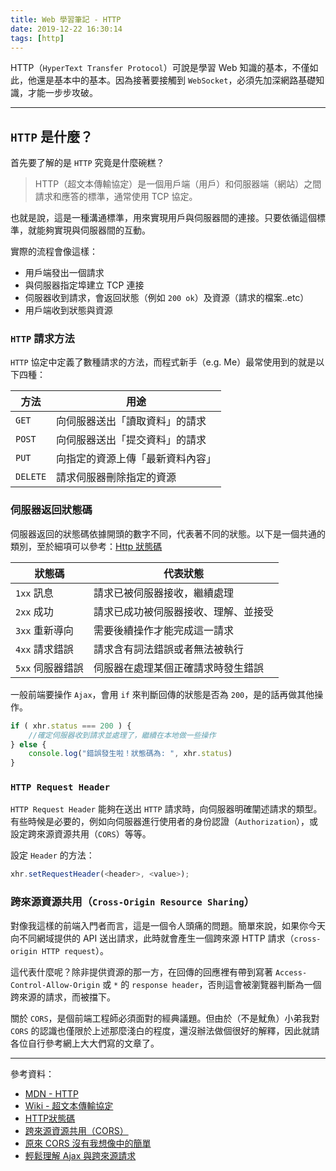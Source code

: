 ```yaml
---
title: Web 學習筆記 - HTTP
date: 2019-12-22 16:30:14
tags: [http]
---
```


HTTP（`HyperText Transfer Protocol`）可說是學習 Web 知識的基本，不僅如此，他還是基本中的基本。因為接著要接觸到 `WebSocket`，必須先加深網路基礎知識，才能一步步攻破。

<!--more-->

---
## `HTTP` 是什麼？

首先要了解的是 `HTTP` 究竟是什麼碗糕？

> HTTP（超文本傳輸協定）是一個用戶端（用戶）和伺服器端（網站）之間請求和應答的標準，通常使用 TCP 協定。

也就是說，這是一種溝通標準，用來實現用戶與伺服器間的連接。只要依循這個標準，就能夠實現與伺服器間的互動。

實際的流程會像這樣：
* 用戶端發出一個請求
* 與伺服器指定埠建立 TCP 連接
* 伺服器收到請求，會返回狀態（例如 `200 ok`）及資源（請求的檔案..etc）
* 用戶端收到狀態與資源

### `HTTP` 請求方法

`HTTP` 協定中定義了數種請求的方法，而程式新手（e.g. Me）最常使用到的就是以下四種：

|方法|用途|
|-|-|
|`GET`|向伺服器送出「讀取資料」的請求|
|`POST`|向伺服器送出「提交資料」的請求|
|`PUT`|向指定的資源上傳「最新資料內容」|
|`DELETE`|請求伺服器刪除指定的資源|

### 伺服器返回狀態碼

伺服器返回的狀態碼依據開頭的數字不同，代表著不同的狀態。以下是一個共通的類別，至於細項可以參考：[Http 狀態碼](https://zh.wikipedia.org/wiki/HTTP%E7%8A%B6%E6%80%81%E7%A0%81#1xx%E6%B6%88%E6%81%AF)

|狀態碼|代表狀態|
|-|-|
|`1xx` 訊息|請求已被伺服器接收，繼續處理|
|`2xx` 成功|請求已成功被伺服器接收、理解、並接受|
|`3xx` 重新導向|需要後續操作才能完成這一請求|
|`4xx` 請求錯誤|請求含有詞法錯誤或者無法被執行|
|`5xx` 伺服器錯誤|伺服器在處理某個正確請求時發生錯誤|

一般前端要操作 `Ajax`，會用 `if` 來判斷回傳的狀態是否為 `200`，是的話再做其他操作。

```javascript
if ( xhr.status === 200 ) {
    //確定伺服器收到請求並處理了，繼續在本地做一些操作
} else {
    console.log("錯誤發生啦！狀態碼為: ", xhr.status)
}
```

### `HTTP Request Header`

`HTTP Request Header` 能夠在送出 `HTTP` 請求時，向伺服器明確闡述請求的類型。有些時候是必要的，例如向伺服器進行使用者的身份認證（`Authorization`），或設定跨來源資源共用（`CORS`）等等。 

設定 `Header` 的方法：
```javascript
xhr.setRequestHeader(<header>, <value>);
```

### 跨來源資源共用（`Cross-Origin Resource Sharing`）

對像我這樣的前端入門者而言，這是一個令人頭痛的問題。簡單來說，如果你今天向不同網域提供的 API 送出請求，此時就會產生一個跨來源 HTTP 請求（`cross-origin HTTP request`）。

這代表什麼呢？除非提供資源的那一方，在回傳的回應裡有帶到寫著 `Access-Control-Allow-Origin` 或 `*` 的 `response header`，否則這會被瀏覽器判斷為一個跨來源的請求，而被擋下。

關於 `CORS`，是個前端工程師必須面對的經典議題。但由於（不是魷魚）小弟我對 `CORS` 的認識也僅限於上述那麼淺白的程度，還沒辦法做個很好的解釋，因此就請各位自行參考網上大大們寫的文章了。


---
參考資料：
* [MDN - HTTP](https://developer.mozilla.org/zh-TW/docs/Web/HTTP)
* [Wiki - 超文本傳輸協定](https://zh.wikipedia.org/zh-tw/%E8%B6%85%E6%96%87%E6%9C%AC%E4%BC%A0%E8%BE%93%E5%8D%8F%E8%AE%AE)
* [HTTP狀態碼](https://zh.wikipedia.org/wiki/HTTP%E7%8A%B6%E6%80%81%E7%A0%81#1xx%E6%B6%88%E6%81%AF)
* [跨來源資源共用（CORS）](https://developer.mozilla.org/zh-TW/docs/Web/HTTP/CORS)
* [原來 CORS 沒有我想像中的簡單](https://blog.techbridge.cc/2018/08/18/cors-issue/)
* [輕鬆理解 Ajax 與跨來源請求](https://blog.techbridge.cc/2017/05/20/api-ajax-cors-and-jsonp/)